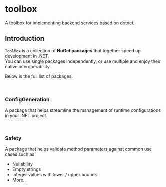 # toolbox
A toolbox for implementing backend services based on dotnet.

## Introduction

`ToolBox` is a collection of **NuGet packages** that together speed up development in .NET.\
You can use single packages independently, or use multiple and enjoy their native interoperability.

Below is the full list of packages.

<br>

### ConfigGeneration

A package that helps streamline the management of runtime configurations in your .NET project.

<br>

### Safety

A package that helps validate method parameters against common use cases such as:
* Nullability
* Empty strings
* Integer values with lower / upper bounds
* More..

